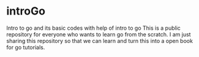 # introGo
Intro to go and its basic codes with help of intro to go 
This is a public repository for everyone who wants to learn go from the scratch. 
I am just sharing this repository so that we can learn and turn this into a open book for go tutorials. 

